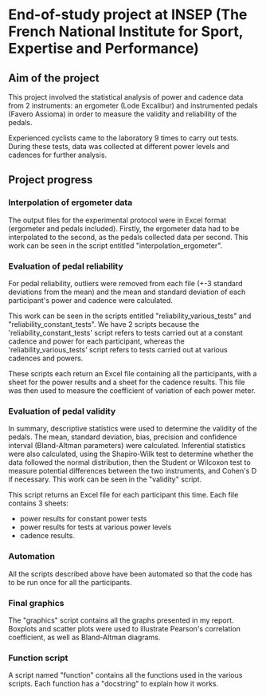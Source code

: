# End-of-study project at INSEP (The French National Institute for Sport, Expertise and Performance)

## Aim of the project 
This project involved the statistical analysis of power and cadence data from 2 instruments: an ergometer (Lode Excalibur) and instrumented pedals (Favero Assioma) in order to measure the validity and reliability of the pedals.

Experienced cyclists came to the laboratory 9 times to carry out tests. During these tests, data was collected at different power levels and cadences for further analysis.

## Project progress

### Interpolation of ergometer data 
The output files for the experimental protocol were in Excel format (ergometer and pedals included). 
Firstly, the ergometer data had to be interpolated to the second, as the pedals collected data per second. This work can be seen in the script entitled "interpolation_ergometer".

### Evaluation of pedal reliability
For pedal reliability, outliers were removed from each file (+-3 standard deviations from the mean) and the mean and standard deviation of each participant's power and cadence were calculated. 

This work can be seen in the scripts entitled "reliability_various_tests" and "reliability_constant_tests". We have 2 scripts because the 'reliability_constant_tests' script refers to tests carried out at a constant cadence and power for each participant, whereas the 'reliability_various_tests' script refers to tests carried out at various cadences and powers. 

These scripts each return an Excel file containing all the participants, with a sheet for the power results and a sheet for the cadence results. This file was then used to measure the coefficient of variation of each power meter. 

### Evaluation of pedal validity
In summary, descriptive statistics were used to determine the validity of the pedals. The mean, standard deviation, bias, precision and confidence interval (Bland-Altman parameters) were calculated. Inferential statistics were also calculated, using the Shapiro-Wilk test to determine whether the data followed the normal distribution, then the Student or Wilcoxon test to measure potential differences between the two instruments, and Cohen's D if necessary. This work can be seen in the "validity" script. 

This script returns an Excel file for each participant this time. 
Each file contains 3 sheets: 
- power results for constant power tests
- power results for tests at various power levels
- cadence results.
  
### Automation
All the scripts described above have been automated so that the code has to be run once for all the participants. 

### Final graphics
The "graphics" script contains all the graphs presented in my report. Boxplots and scatter plots were used to illustrate Pearson's correlation coefficient, as well as Bland-Altman diagrams.

### Function script
A script named "function" contains all the functions used in the various scripts. Each function has a "docstring" to explain how it works. 

